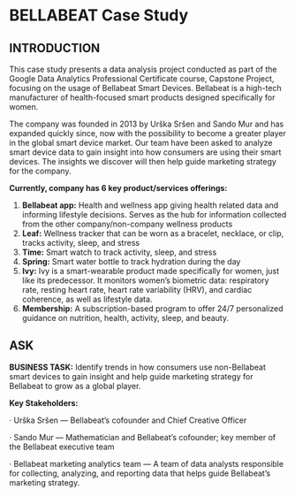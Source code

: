 # BELLABEAT Case Study 
## INTRODUCTION
This case study presents a data analysis project conducted as part of the Google Data Analytics Professional Certificate course, Capstone Project, focusing on the usage of Bellabeat Smart Devices. Bellabeat is a high-tech manufacturer of health-focused smart products designed specifically for women.

The company was founded in 2013 by Urška Sršen and Sando Mur and has expanded quickly since, now with the possibility to become a greater player in the global smart device market. Our team have been asked to analyze smart device data to gain insight into how consumers are using their smart devices. The insights we discover will then help guide marketing strategy for the company.

**Currently, company has 6 key product/services offerings:**

1. **Bellabeat app:** Health and wellness app giving health related data and informing lifestyle decisions. Serves as the hub for information collected from the other company/non-company wellness products
2. **Leaf:** Wellness tracker that can be worn as a bracelet, necklace, or clip, tracks activity, sleep, and stress
3. **Time:** Smart watch to track activity, sleep, and stress
4. **Spring:** Smart water bottle to track hydration during the day
5. **Ivy:** Ivy is a smart-wearable product made specifically for women, just like its predecessor. It monitors women’s biometric data: respiratory rate, resting heart rate, heart rate variability (HRV), and cardiac coherence, as well as lifestyle data.
6. **Membership:** A subscription-based program to offer 24/7 personalized guidance on nutrition, health, activity, sleep, and beauty.

## ASK
**BUSINESS TASK:** Identify trends in how consumers use non-Bellabeat smart devices to gain insight and help guide marketing strategy for Bellabeat to grow as a global player.

**Key Stakeholders:**

· Urška Sršen — Bellabeat’s cofounder and Chief Creative Officer

· Sando Mur — Mathematician and Bellabeat’s cofounder; key member of the Bellabeat executive team

· Bellabeat marketing analytics team — A team of data analysts responsible for collecting, analyzing, and reporting data that helps guide Bellabeat’s marketing strategy.

